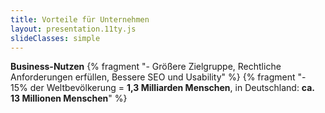 ```yaml
---
title: Vorteile für Unternehmen
layout: presentation.11ty.js
slideClasses: simple
---
```



**Business-Nutzen**
{% fragment "- Größere Zielgruppe, Rechtliche Anforderungen erfüllen, Bessere SEO und Usability" %}
{% fragment "- 15% der Weltbevölkerung = **1,3 Milliarden Menschen**, in Deutschland: **ca. 13 Millionen Menschen**" %}
